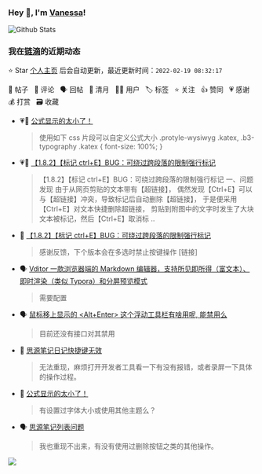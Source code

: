 ### Hey 👋, I'm [Vanessa](http://vanessa.b3log.org/)!

![Github Stats](https://github-readme-stats.vercel.app/api?username=Vanessa219&show_icons=true)

<!--events start -->

### 我在[链滴](https://ld246.com)的近期动态

⭐️ Star [个人主页](https://github.com/Vanessa219/Vanessa219) 后会自动更新，最近更新时间：`2022-02-19 08:32:17`

📝 帖子 &nbsp; 💬 评论 &nbsp; 🗣 回帖 &nbsp; 🌙 清月 &nbsp; 👨‍💻 用户 &nbsp; 🏷️ 标签 &nbsp; ⭐️ 关注 &nbsp; 👍 赞同 &nbsp; 💗 感谢 &nbsp; 💰 打赏 &nbsp; 🗃 收藏

* 💗💬 [公式显示的太小了！](https://ld246.com/article/1645087565931/comment/1645116612384#comments)

  > 使用如下 css 片段可以自定义公式大小 .protyle-wysiwyg .katex, .b3-typography .katex { font-size: 100%; }
* 💗📝 [【1.8.2】【标记 ctrl+E】BUG：可绕过跨段落的限制强行标记](https://ld246.com/article/1644980073385)

  > 【1.8.2】【标记 ctrl+E】BUG：可绕过跨段落的限制强行标记 一、问题发现 由于从网页剪贴的文本带有【超链接】， 偶然发现【Ctrl+E】可以与【超链接】冲突，导致标记后自动删除【超链接】， 于是便采用【Ctrl+E】对文本快捷删除超链接， 剪贴到附图中的文字时发生了大块文本被标记，然后【Ctrl+E】取消标 ..
* 💬 [【1.8.2】【标记 ctrl+E】BUG：可绕过跨段落的限制强行标记](https://ld246.com/article/1644980073385/comment/1645108435183#comments)

  > 感谢反馈，下个版本会在多选时禁止按键操作 [链接]
* 🗣 [Vditor 一款浏览器端的 Markdown 编辑器，支持所见即所得（富文本）、即时渲染（类似 Typora）和分屏预览模式](https://ld246.com/article/1549638745630/comment/1645012193305#comments)

  > 需要配置
* 🗣 [鼠标移上显示的 &lt;Alt+Enter&gt; 这个浮动工具栏有啥用呢, 能禁用么](https://ld246.com/article/1639104581868/comment/1644993410796#comments)

  > 目前还没有接口对其禁用
* 💬 [思源笔记日记快捷键无效](https://ld246.com/article/1645066001679/comment/1645105158292#comments)

  > 无法重现，麻烦打开开发者工具看一下有没有报错，或者录屏一下具体的操作过程。
* 💬 [公式显示的太小了！](https://ld246.com/article/1645087565931/comment/1645104875298#comments)

  > 有设置过字体大小或使用其他主题么？
* 🗣 [思源笔记列表问题](https://ld246.com/article/1644829285485/comment/1644892084611#comments)

  > 我也重现不出来，有没有使用过删除按钮之类的其他操作。


<!--events end -->

<a title="Hits" target="_blank" href="https://github.com/Vanessa219/Vanessa219"><img src="https://hits.b3log.org/Vanessa219/Vanessa219.svg"></a>
